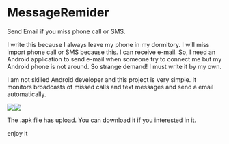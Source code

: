 # MessageRemider
Send Email if you miss phone call or SMS.

I write this because I always leave my phone in my dormitory. I will miss import phone call or SMS because this. I can receive e-mail. So, I need an Android application to send e-mail when someone try to connect me but my Android phone is not around. So strange demand! I must write it by my own.

I am not skilled Android developer and this project is very simple. It monitors broadcasts of missed calls and text messages and send a email automatically.

![](http://7xrvee.com1.z0.glb.clouddn.com/18-7-15/12768433.jpg)![](http://7xrvee.com1.z0.glb.clouddn.com/18-7-15/20434564.jpg)



The .apk file has upload. You can download it if you interested in it.

enjoy it